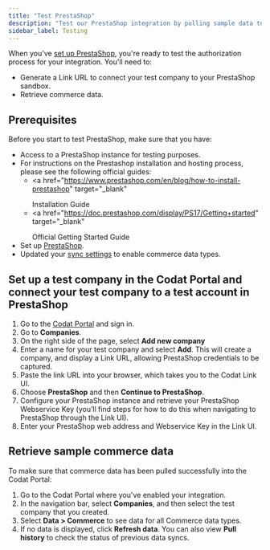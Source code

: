 ```yaml
---
title: "Test PrestaShop"
description: "Test our PrestaShop integration by pulling sample data to a test company"
sidebar_label: Testing
---
```


When you've [set up PrestaShop](/integrations/commerce/prestashop/set-up-prestashop-in-production), you're ready to test the authorization process for your integration. You'll need to:

- Generate a Link URL to connect your test company to your PrestaShop sandbox.
- Retrieve commerce data.

## Prerequisites

Before you start to test PrestaShop, make sure that you have:

- Access to a PrestaShop instance for testing purposes.
- For instructions on the Prestashop installation and hosting process, please see the following official guides:
  - <a
      href="https://www.prestashop.com/en/blog/how-to-install-prestashop"
      target="_blank"
    >
      Installation Guide
    </a>
  - <a
      href="https://doc.prestashop.com/display/PS17/Getting+started"
      target="_blank"
    >
      Official Getting Started Guide
    </a>
- Set up [PrestaShop](/integrations/commerce/prestashop/set-up-prestashop-in-production).
- Updated your [sync settings](/integrations/commerce/commerce-sync-settings) to enable commerce data types.

## Set up a test company in the Codat Portal and connect your test company to a test account in PrestaShop

1. Go to the <a href="https://portal-uat.codat.io/" target="_blank">Codat Portal</a> and sign in.
2. Go to **Companies**.
3. On the right side of the page, select **Add new company**
4. Enter a name for your test company and select **Add**. This will create a company, and display a Link URL, allowing PrestaShop credentials to be captured.
5. Paste the link URL into your browser, which takes you to the Codat Link UI.
6. Choose **PrestaShop** and then **Continue to PrestaShop**.
7. Configure your PrestaShop instance and retrieve your PrestaShop Webservice Key (you’ll find steps for how to do this when navigating to PrestaShop through the Link UI).
8. Enter your PrestaShop web address and Webservice Key in the Link UI.

## Retrieve sample commerce data

To make sure that commerce data has been pulled successfully into the Codat Portal:

1. Go to the Codat Portal where you've enabled your integration.
2. In the navigation bar, select **Companies**, and then select the test company that you created.
3. Select **Data > Commerce** to see data for all Commerce data types.
4. If no data is displayed, click **Refresh data**. You can also view **Pull history** to check the status of previous data syncs.
